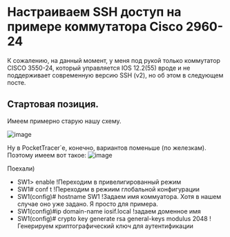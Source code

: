 # Настраиваем SSH доступ на примере коммутатора Cisco 2960-24

К сожалению, на данный момент, у меня под рукой только коммутатор CISCO 3550-24, который управляется IOS 12.2(55) вроде и не поддерживает современную версию SSH (v2), но об этом в следующем посте.

## Стартовая позиция.

Имеем примерно старую нашу схему.

![image](https://github.com/user-attachments/assets/f3d38e27-4285-4e96-a26d-432d1aa97b1a)

Ну в PocketTracer`е, конечно, вариантов поменьше (по железкам). Поэтому имеем вот такое: 
![image](https://github.com/user-attachments/assets/03ffdd3e-0ab7-45b3-9481-2baaef4405a2)

Поехали) 

- SW1> enable !Переходим в привелигированный режим
- SW1# conf t !Переходим в режиим глобальной конфигурации
- SW1(config)# hostname SW1 !Задаем имя коммуатора. Хотя в нашем случае оно уже задано. Я просто для примера.
- SW1(config)#ip domain-name iosif.local !задаем доменное имя
- SW1(config)# crypto key generate rsa general-keys modulus 2048 !Генерируем криптографический ключ для аутентификации
